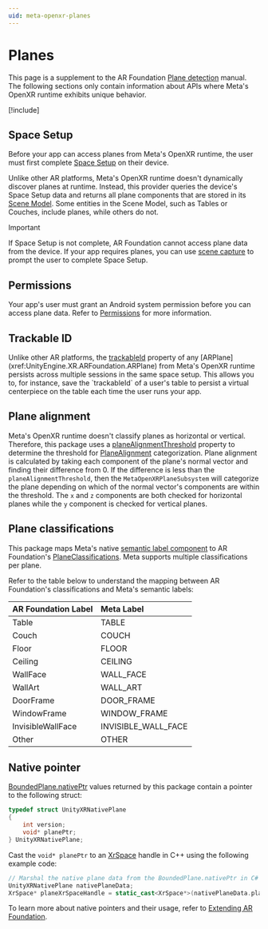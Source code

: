 ```yaml
---
uid: meta-openxr-planes
---
```

# Planes

This page is a supplement to the AR Foundation [Plane detection](xref:arfoundation-plane-detection) manual. The following sections only contain information about APIs where Meta's OpenXR runtime exhibits unique behavior.

[!include[](../snippets/arf-docs-tip.md)]

## Space Setup

Before your app can access planes from Meta's OpenXR runtime, the user must first complete [Space Setup](xref:meta-openxr-device-setup#space-setup) on their device.

Unlike other AR platforms, Meta's OpenXR runtime doesn't dynamically discover planes at runtime. Instead, this provider queries the device's Space Setup data and returns all plane components that are stored in its [Scene Model](https://developer.oculus.com/documentation/native/android/openxr-scene-overview#scene-model). Some entities in the Scene Model, such as Tables or Couches, include planes, while others do not.

> [!IMPORTANT]
> If Space Setup is not complete, AR Foundation cannot access plane data from the device. If your app requires planes, you can use [scene capture](xref:meta-openxr-session#scene-capture) to prompt the user to complete Space Setup.

## Permissions

Your app's user must grant an Android system permission before you can access plane data. Refer to [Permissions](xref:meta-openxr-scene-setup#permissions) for more information.

## Trackable ID

Unlike other AR platforms, the [trackableId](xref:UnityEngine.XR.ARFoundation.ARTrackable`2.trackableId) property of any [ARPlane](xref:UnityEngine.XR.ARFoundation.ARPlane) from Meta's OpenXR runtime persists across multiple sessions in the same space setup. This allows you to, for instance, save the `trackableId` of a user's table to persist a virtual centerpiece on the table each time the user runs your app.

## Plane alignment

Meta's OpenXR runtime doesn't classify planes as horizontal or vertical. Therefore, this package uses a [planeAlignmentThreshold](xref:UnityEngine.XR.OpenXR.Features.Meta.MetaOpenXRPlaneSubsystem.planeAlignmentThreshold) property to determine the threshold for [PlaneAlignment](xref:UnityEngine.XR.ARSubsystems.PlaneAlignment) categorization. Plane alignment is calculated by taking each component of the plane's normal vector and finding their difference from 0. If the difference is less than the `planeAlignmentThreshold`, then the `MetaOpenXRPlaneSubsystem` will categorize the plane depending on which of the normal vector's components are within the threshold. The `x` and `z` components are both checked for horizontal planes while the `y` component is checked for vertical planes.

## Plane classifications

This package maps Meta's native [semantic label component](https://developer.oculus.com/documentation/native/android/mobile-scene-api-ref#getting-semantic-label-component) to AR Foundation's [PlaneClassifications](xref:UnityEngine.XR.ARFoundation.ARPlane.classifications). Meta supports multiple classifications per plane.

Refer to the table below to understand the mapping between AR Foundation's classifications and Meta's semantic labels:

| AR Foundation Label   | Meta Label          |
| :-------------------- | :------------------ |
| Table                 | TABLE               |
| Couch                 | COUCH               |
| Floor                 | FLOOR               |
| Ceiling               | CEILING             |
| WallFace              | WALL_FACE           |
| WallArt               | WALL_ART            |
| DoorFrame             | DOOR_FRAME          |
| WindowFrame           | WINDOW_FRAME        |
| InvisibleWallFace     | INVISIBLE_WALL_FACE |
| Other                 | OTHER               |

## Native pointer

[BoundedPlane.nativePtr](xref:UnityEngine.XR.ARSubsystems.BoundedPlane.nativePtr) values returned by this package contain a pointer to the following struct:

```c
typedef struct UnityXRNativePlane
{
    int version;
    void* planePtr;
} UnityXRNativePlane;
```

Cast the `void* planePtr` to an [XrSpace](https://registry.khronos.org/OpenXR/specs/1.0/html/xrspec.html#spaces) handle in C++ using the following example code:

```cpp
// Marshal the native plane data from the BoundedPlane.nativePtr in C#
UnityXRNativePlane nativePlaneData;
XrSpace* planeXrSpaceHandle = static_cast<XrSpace*>(nativePlaneData.planePtr);
```

To learn more about native pointers and their usage, refer to [Extending AR Foundation](https://docs.unity3d.com/Packages/com.unity.xr.arfoundation@6.0/manual/architecture/extensions.html).
